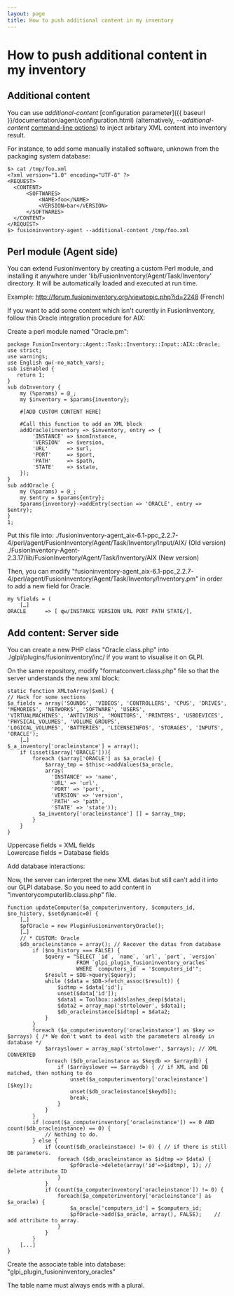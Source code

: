 ```yaml
---
layout: page
title: How to push additional content in my inventory
---
```


# How to push additional content in my inventory

## Additional content

You can use *additional-content* [configuration parameter]({{ baseurl }}/documentation/agent/configuration.html) 
(alternatively, *--additional-content* [command-line options](man/)) to inject arbitary XML content into
inventory result.

For instance, to add some manually installed software, unknown from the
packaging system database:

    $> cat /tmp/foo.xml
    <?xml version="1.0" encoding="UTF-8" ?>
    <REQUEST>
      <CONTENT>
          <SOFTWARES>
              <NAME>foo</NAME>
              <VERSION>bar</VERSION>
          </SOFTWARES>
      </CONTENT>
    </REQUEST>
    $> fusioninventory-agent --additional-content /tmp/foo.xml

## Perl module (Agent side)

You can extend FusionInventory by creating a custom Perl module, and installing
it anywhere under 'lib/FusionInventory/Agent/Task/Inventory' directory. It will
be automatically loaded and executed at run time.

Example: <http://forum.fusioninventory.org/viewtopic.php?id=2248> (French)

If you want to add some content which isn't curently in FusionInventory, follow this Oracle integration procedure for AIX:

Create a perl module named "Oracle.pm":

    package FusionInventory::Agent::Task::Inventory::Input::AIX::Oracle;
    use strict;
    use warnings;
    use English qw(-no_match_vars);
    sub isEnabled {
       return 1;
    }
    sub doInventory {
        my (%params) = @_;
        my $inventory = $params{inventory};
        
        #[ADD CUSTOM CONTENT HERE]
            
        #Call this function to add an XML block
        addOracle(inventory => $inventory, entry => {
            'INSTANCE' => $nomInstance,
            'VERSION'  => $version,
            'URL'      => $url,
            'PORT'     => $port,
            'PATH'     => $path,
            'STATE'    => $state,
        });
    }
    sub addOracle {
        my (%params) = @_;
        my $entry = $params{entry};
        $params{inventory}->addEntry(section => 'ORACLE', entry => $entry);
    }
    1;

Put this file into:
./fusioninventory-agent_aix-6.1-ppc_2.2.7-4/perl/agent/FusionInventory/Agent/Task/Inventory/Input/AIX/ (Old version)    
./FusionInventory-Agent-2.3.17/lib/FusionInventory/Agent/Task/Inventory/AIX (New version)

Then, you can modify "fusioninventory-agent_aix-6.1-ppc_2.2.7-4/perl/agent/FusionInventory/Agent/Task/Inventory/Inventory.pm" in order to add a new field for Oracle.

    my %fields = (   
        […]
    ORACLE      => [ qw/INSTANCE VERSION URL PORT PATH STATE/],

## Add content: Server side

You can create a new PHP class "Oracle.class.php" into ./glpi/plugins/fusioninventory/inc/ if you want to visualise it on GLPI.

On the same repository, modify "formatconvert.class.php" file so that the server understands the new xml block:

    static function XMLtoArray($xml) {
    // Hack for some sections
    $a_fields = array('SOUNDS', 'VIDEOS', 'CONTROLLERS', 'CPUS', 'DRIVES', 'MEMORIES', 'NETWORKS', 'SOFTWARE', 'USERS',
    'VIRTUALMACHINES', 'ANTIVIRUS', 'MONITORS', 'PRINTERS', 'USBDEVICES', 'PHYSICAL_VOLUMES', 'VOLUME_GROUPS',
    'LOGICAL_VOLUMES', 'BATTERIES', 'LICENSEINFOS', 'STORAGES', 'INPUTS', 'ORACLE');  
        […]
    $_a_inventory['oracleinstance'] = array();
        if (isset($array['ORACLE'])){
            foreach ($array['ORACLE'] as $a_oracle) {
                $array_tmp = $thisc->addValues($a_oracle,
                array(
                  'INSTANCE' => 'name',
                  'URL' => 'url',
                  'PORT' => 'port',
                  'VERSION' => 'version',
                  'PATH' => 'path',
                  'STATE' => 'state'));
              $a_inventory['oracleinstance'] [] = $array_tmp;
            }
        }
    }
    
Uppercase fields = XML fields   
Lowercase fields = Database fields

Add database interactions:

Now, the server can interpret the new XML datas but still can't add it into our GLPI database. So you need to add content in "inventorycomputerlib.class.php" file.

    function updateComputer($a_computerinventory, $computers_id, $no_history, $setdynamic=0) {
        […]
        $pfOracle = new PluginFusioninventoryOracle();
        […]
        // * CUSTOM: Oracle
        $db_oracleinstance = array(); // Recover the datas from database
            if ($no_history === FALSE) {
                $query = "SELECT `id`, `name`, `url`, `port`, `version`
                          FROM `glpi_plugin_fusioninventory_oracles`
                          WHERE `computers_id` = '$computers_id'";
                $result = $DB->query($query);
                while ($data = $DB->fetch_assoc($result)) {
                    $idtmp = $data['id'];
                    unset($data['id']);
                    $data1 = Toolbox::addslashes_deep($data);
                    $data2 = array_map('strtolower', $data1);
                    $db_oracleinstance[$idtmp] = $data2;
                }
            }
            foreach ($a_computerinventory['oracleinstance'] as $key => $arrays) { /* We don't want to deal with the parameters already in database */
                $arrayslower = array_map('strtolower', $arrays); // XML CONVERTED
                foreach ($db_oracleinstance as $keydb => $arraydb) {
                    if ($arrayslower == $arraydb) { // if XML and DB matched, then nothing to do
                        unset($a_computerinventory['oracleinstance'][$key]);
                        unset($db_oracleinstance[$keydb]);
                        break;
                    }
                }
            }
            if (count($a_computerinventory['oracleinstance']) == 0 AND count($db_oracleinstance) == 0) {
                // Nothing to do.
            } else {
                if (count($db_oracleinstance) != 0) { // if there is still DB parameters.
                    foreach ($db_oracleinstance as $idtmp => $data) {
                        $pfOracle->delete(array('id'=>$idtmp), 1); // delete attribute ID
                    }
                }
                if (count($a_computerinventory['oracleinstance']) != 0) {
                    foreach($a_computerinventory['oracleinstance'] as $a_oracle) {
                        $a_oracle['computers_id'] = $computers_id;
                        $pfOracle->add($a_oracle, array(), FALSE);    // add attribute to array.
                    }
                }
            }
        [...]    
    }

Create the associate table into database: "glpi_plugin_fusioninventory_oracles"

The table name must always ends with a plural.
